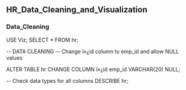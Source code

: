 ## HR_Data_Cleaning_and_Visualization

### Data_Cleaning
USE Viz;
SELECT *
FROM hr;

-- DATA CLEANING
-- Change ï»¿id column to emp_id and allow NULL values

ALTER TABLE hr
CHANGE COLUMN ï»¿id emp_id VARCHAR(20) NULL;

-- Check data types for all columns
DESCRIBE hr;
